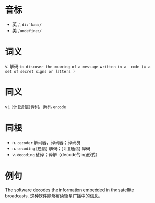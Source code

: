 # 音标

- 英 `/ˌdi:ˈkəʊd/`
- 美 `/undefined/`

# 词义

v. 解码
`to discover the meaning of a message written in a  code (= a set of secret signs or letters ) `

# 同义

vt. [计][通信]译码，解码
`encode`

# 同根

- n. `decoder` 解码器，译码器；译码员
- n. `decoding` [通信] 解码；[计][通信] 译码
- v. `decoding` 破译；译解（decode的ing形式）

# 例句

The software decodes the information embedded in the satellite broadcasts.
这种软件能够解读衞星广播中的信息。


